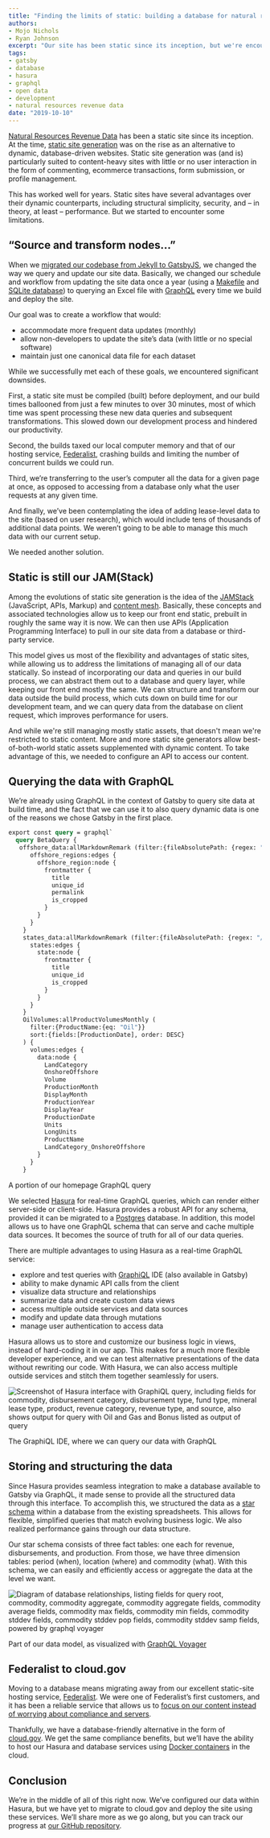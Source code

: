 ```yaml
---
title: "Finding the limits of static: building a database for natural resource revenue data"
authors:
- Mojo Nichols
- Ryan Johnson
excerpt: "Our site has been static since its inception, but we're encountering some of the limitations of a fully static site. In this post, we track our progress toward building a database for Natural Resources Revenue Data."
tags:
- gatsby
- database
- hasura
- graphql
- open data
- development
- natural resources revenue data
date: "2019-10-10"
---
```


[Natural Resources Revenue Data](https://revenuedata.doi.gov/) has been a static site since its inception. At the time, [static site generation](https://18f.gsa.gov/2016/07/11/conversation-about-static-dynamic-websites/) was on the rise as an alternative to dynamic, database-driven websites. Static site generation was (and is) particularly suited to content-heavy sites with little or no user interaction in the form of commenting, ecommerce transactions, form submission, or profile management.

This has worked well for years. Static sites have several advantages over their dynamic counterparts, including structural simplicity, security, and – in theory, at least – performance. But we started to encounter some limitations.

## “Source and transform nodes…”

When we [migrated our codebase from Jekyll to GatsbyJS](https://revenuedata.doi.gov/blog/homepage-revamp-part-two/), we changed the way we query and update our site data. Basically, we changed our schedule and workflow from updating the site data once a year (using a [Makefile](https://www.gnu.org/software/make/) and [SQLite database](https://www.sqlite.org/index.html)) to querying an Excel file with [GraphQL](https://graphql.org/) every time we build and deploy the site.

Our goal was to create a workflow that would:

- accommodate more frequent data updates (monthly)
- allow non-developers to update the site’s data (with little or no special software)
- maintain just one canonical data file for each dataset

While we successfully met each of these goals, we encountered significant downsides. 

First, a static site must be compiled (built) before deployment, and our build times ballooned from just a few minutes to over 30 minutes, most of which time was spent processing these new data queries and subsequent transformations. This slowed down our development process and hindered our productivity. 

Second, the builds taxed our local computer memory and that of our hosting service, [Federalist](https://federalist.18f.gov/), crashing builds and limiting the number of concurrent builds we could run.

Third, we’re transferring to the user’s computer all the data for a given page at once, as opposed to accessing from a database only what the user requests at any given time.

And finally, we’ve been contemplating the idea of adding lease-level data to the site (based on user research), which would include tens of thousands of additional data points. We weren’t going to be able to manage this much data with our current setup. 

We needed another solution.

## Static is still our JAM(Stack)

Among the evolutions of static site generation is the idea of the [JAMStack](https://jamstack.org/) (JavaScript, APIs, Markup) and [content mesh](https://www.gatsbyjs.org/blog/2018-10-18-creating-compelling-content-experiences/). Basically, these concepts and associated technologies allow us to keep our front end static, prebuilt in roughly the same way it is now. We can then use APIs (Application Programming Interface) to pull in our site data from a database or third-party service.

This model gives us most of the flexibility and advantages of static sites, while allowing us to address the limitations of managing all of our data statically. So instead of incorporating our data and queries in our build process, we can abstract them out to a database and query layer, while keeping our front end mostly the same. We can structure and transform our data outside the build process, which cuts down on build time for our development team, and we can query data from the database on client request, which improves performance for users.

And while we're still managing mostly static assets, that doesn't mean we're restricted to static content. More and more static site generators allow best-of-both-world static assets supplemented with dynamic content. To take advantage of this, we needed to configure an API to access our content.

## Querying the data with GraphQL

We’re already using GraphQL in the context of Gatsby to query site data at build time, and the fact that we can use it to also query dynamic data is one of the reasons we chose Gatsby in the first place.

```graphql
export const query = graphql`
  query BetaQuery {
   offshore_data:allMarkdownRemark (filter:{fileAbsolutePath: {regex: "/offshore_regions/"}} sort:{fields: [frontmatter___title], order: ASC}) {
      offshore_regions:edges {
        offshore_region:node {
          frontmatter {
            title
            unique_id
            permalink
            is_cropped
          }
        }
      }
    }
    states_data:allMarkdownRemark (filter:{fileAbsolutePath: {regex: "/states/"}} sort:{fields: [frontmatter___title], order: ASC}) {
      states:edges {
        state:node {
          frontmatter {
            title
            unique_id
            is_cropped
          }
        }
      }
    }
    OilVolumes:allProductVolumesMonthly (
      filter:{ProductName:{eq: "Oil"}}
      sort:{fields:[ProductionDate], order: DESC}
    ) {
      volumes:edges {
        data:node {
          LandCategory
          OnshoreOffshore
          Volume
          ProductionMonth
          DisplayMonth
          ProductionYear
          DisplayYear
          ProductionDate
          Units
          LongUnits
          ProductName
          LandCategory_OnshoreOffshore
        }
      }
    }
```    
<span class="caption">A portion of our homepage GraphQL query</span>

We selected [Hasura](https://hasura.io/) for real-time GraphQL queries, which can render either server-side or client-side. Hasura provides a robust API for any schema, provided it can be migrated to a [Postgres](https://www.postgresql.org) database. In addition, this model allows us to have one GraphQL schema that can serve and cache multiple data sources. It becomes the source of truth for all of our data queries.

There are multiple advantages to using Hasura as a real-time GraphQL service:

- explore and test queries with [GraphiQL](https://graphql.org/learn/serving-over-http/#graphiql) IDE (also available in Gatsby)
- ability to make dynamic API calls from the client
- visualize data structure and relationships
- summarize data and create custom data views
- access multiple outside services and data sources
- modify and update data through mutations
- manage user authentication to access data

Hasura allows us to store and customize our business logic in views, instead of hard-coding it in our app. This makes for a much more flexible developer experience, and we can test alternative presentations of the data without rewriting our code. With Hasura, we can also access multiple outside services and stitch them together seamlessly for users.

![Screenshot of Hasura interface with GraphiQL query, including fields for commodity, disbursement category, disbursement type, fund type, mineral lease type, product, revenue category, revenue type, and source, also shows output for query with Oil and Gas and Bonus listed as output of query](./database-graphql.jpg)

<span class="caption">The GraphiQL IDE, where we can query our data with GraphQL</span>

## Storing and structuring the data

Since Hasura provides seamless integration to make a database available to Gatsby via GraphQL, it made sense to provide all the structured data through this interface. To accomplish this, we structured the data as a [star schema](https://en.wikipedia.org/wiki/Star_schema) within a database from the existing spreadsheets. This allows for flexible, simplified queries that match evolving business logic. We also realized performance gains through our data structure.

Our star schema consists of three fact tables: one each for revenue, disbursements, and production. From those, we have three dimension tables: period (when), location (where) and commodity (what). With this schema, we can easily and efficiently access or aggregate the data at the level we want.

![Diagram of database relationships, listing fields for query root, commodity, commodity aggregate, commodity aggregate fields, commodity average fields, commodity max fields, commodity min fields, commodity stddev fields, commodity stddev pop fields, commodity stddev samp fields, powered by graphql voyager](./database-voyager.jpg)

<span class="caption">Part of our data model, as visualized with <a href="https://github.com/APIs-guru/graphql-voyager">GraphQL Voyager</a></span>

## Federalist to cloud.gov

Moving to a database means migrating away from our excellent static-site hosting service, [Federalist](https://federalist.18f.gov/). We were one of Federalist’s first customers, and it has been a reliable service that allows us to [focus on our content instead of worrying about compliance and servers](https://federalist.18f.gov/assets/documents/doi-success.pdf).

Thankfully, we have a database-friendly alternative in the form of [cloud.gov](https://cloud.gov/). We get the same compliance benefits, but we’ll have the ability to host our Hasura and database services using [Docker containers](https://www.docker.com/) in the cloud.

## Conclusion

We’re in the middle of all of this right now. We’ve configured our data within Hasura, but we have yet to migrate to cloud.gov and deploy the site using these services. We’ll share more as we go along, but you can track our progress at [our GitHub repository](https://github.com/ONRR/doi-extractives-data).